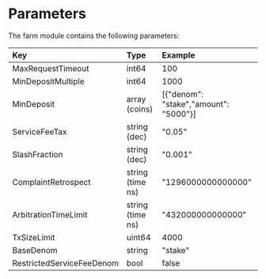 <!--
order: 4
-->

# Parameters

The farm module contains the following parameters:


| Key                       | Type             | Example                               |
| :------------------------ | :--------------- | :------------------------------------ |
| MaxRequestTimeout         | int64            | 100                                   |
| MinDepositMultiple        | int64            | 1000                                  |
| MinDeposit                | array (coins)    | [{"denom": "stake","amount": "5000"}] |
| ServiceFeeTax             | string (dec)     | "0.05"                                |
| SlashFraction             | string (dec)     | "0.001"                               |
| ComplaintRetrospect       | string (time ns) | "1296000000000000"                    |
| ArbitrationTimeLimit      | string (time ns) | "432000000000000"                     |
| TxSizeLimit               | uint64           | 4000                                  |
| BaseDenom                 | string           | "stake"                               |
| RestrictedServiceFeeDenom | bool             | false                                 |
